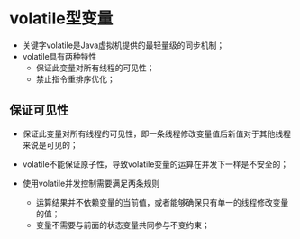 # volatile型变量

- 关键字volatile是Java虚拟机提供的最轻量级的同步机制；
- volatile具有两种特性
  - 保证此变量对所有线程的可见性；
  - 禁止指令重排序优化；

## 保证可见性

- 保证此变量对所有线程的可见性，即一条线程修改变量值后新值对于其他线程来说是可见的；
- volatile不能保证原子性，导致volatile变量的运算在并发下一样是不安全的；

- 使用volatile并发控制需要满足两条规则
  - 运算结果并不依赖变量的当前值，或者能够确保只有单一的线程修改变量的值；
  - 变量不需要与前面的状态变量共同参与不变约束；

